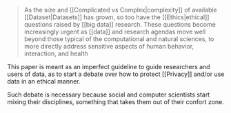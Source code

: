 > As the size and [[Complicated vs Complex|complexity]] of available [[Dataset|Datasets]] has grown, so too have the [[Ethics|ethical]] questions raised by [[big data]] research. These questions become increasingly urgent as [[data]] and research agendas move well beyond those typical of the computational and natural sciences, to more directly address sensitive aspects of human behavior, interaction, and health

This paper is meant as an imperfect guideline to guide researchers and users of data, as to start a debate over how to protect [[Privacy]] and/or use data in an ethical manner.

Such debate is necessary because social and computer scientists start mixing their disciplines, something that takes them out of their confort zone.